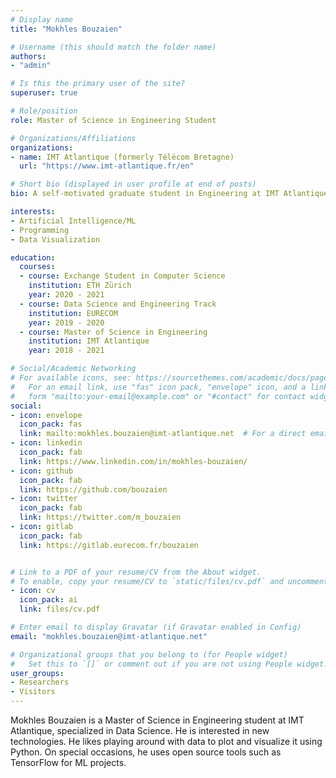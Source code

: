 ```yaml
---
# Display name
title: "Mokhles Bouzaien"

# Username (this should match the folder name)
authors:
- "admin"

# Is this the primary user of the site?
superuser: true

# Role/position
role: Master of Science in Engineering Student

# Organizations/Affiliations
organizations:
- name: IMT Atlantique (formerly Télécom Bretagne)
  url: "https://www.imt-atlantique.fr/en"

# Short bio (displayed in user profile at end of posts)
bio: A self-motivated graduate student in Engineering at IMT Atlantique.

interests:
- Artificial Intelligence/ML
- Programming
- Data Visualization

education:
  courses:
  - course: Exchange Student in Computer Science
    institution: ETH Zürich
    year: 2020 - 2021
  - course: Data Science and Engineering Track
    institution: EURECOM
    year: 2019 - 2020
  - course: Master of Science in Engineering
    institution: IMT Atlantique
    year: 2018 - 2021

# Social/Academic Networking
# For available icons, see: https://sourcethemes.com/academic/docs/page-builder/#icons
#   For an email link, use "fas" icon pack, "envelope" icon, and a link in the
#   form "mailto:your-email@example.com" or "#contact" for contact widget.
social:
- icon: envelope
  icon_pack: fas
  link: mailto:mokhles.bouzaien@imt-atlantique.net  # For a direct email link, use "mailto:test@example.org".
- icon: linkedin
  icon_pack: fab
  link: https://www.linkedin.com/in/mokhles-bouzaien/
- icon: github
  icon_pack: fab
  link: https://github.com/bouzaien
- icon: twitter
  icon_pack: fab
  link: https://twitter.com/m_bouzaien
- icon: gitlab
  icon_pack: fab
  link: https://gitlab.eurecom.fr/bouzaien


# Link to a PDF of your resume/CV from the About widget.
# To enable, copy your resume/CV to `static/files/cv.pdf` and uncomment the lines below.
- icon: cv
  icon_pack: ai
  link: files/cv.pdf

# Enter email to display Gravatar (if Gravatar enabled in Config)
email: "mokhles.bouzaien@imt-atlantique.net"

# Organizational groups that you belong to (for People widget)
#   Set this to `[]` or comment out if you are not using People widget.
user_groups:
- Researchers
- Visitors
---
```


Mokhles Bouzaien is a Master of Science in Engineering student at IMT Atlantique, specialized in Data Science. He is interested in new technologies. He likes playing around with data to plot and visualize it using Python. On special occasions, he uses open source tools such as TensorFlow for ML projects.
